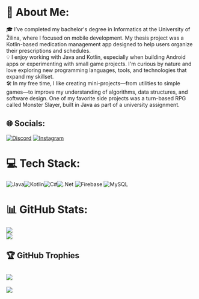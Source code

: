 # 💫 About Me:
🎓 I’ve completed my bachelor's degree in Informatics at the University of Žilina, where I focused on mobile development. My thesis project was a Kotlin-based medication management app designed to help users organize their prescriptions and schedules. <br>
💡 I enjoy working with Java and Kotlin, especially when building Android apps or experimenting with small game projects. I'm curious by nature and love exploring new programming languages, tools, and technologies that expand my skillset. <br>
🛠️ In my free time, I like creating mini-projects—from utilities to simple games—to improve my understanding of algorithms, data structures, and software design. One of my favorite side projects was a turn-based RPG called Monster Slayer, built in Java as part of a university assignment. <br>

## 🌐 Socials:
[![Discord](https://img.shields.io/badge/Discord-%237289DA.svg?logo=discord&logoColor=white)](https://discord.gg/marijoxd) [![Instagram](https://img.shields.io/badge/Instagram-%23E4405F.svg?logo=Instagram&logoColor=white)](https://instagram.com/mario.159_) 

# 💻 Tech Stack:
![Java](https://img.shields.io/badge/java-%23ED8B00.svg?style=for-the-badge&logo=openjdk&logoColor=white)![Kotlin](https://img.shields.io/badge/kotlin-%237F52FF.svg?style=for-the-badge&logo=kotlin&logoColor=white)![C#](https://img.shields.io/badge/c%23-%23239120.svg?style=for-the-badge&logo=csharp&logoColor=white)![.Net](https://img.shields.io/badge/.NET-5C2D91?style=for-the-badge&logo=.net&logoColor=white) ![Firebase](https://img.shields.io/badge/firebase-%23039BE5.svg?style=for-the-badge&logo=firebase) ![MySQL](https://img.shields.io/badge/mysql-4479A1.svg?style=for-the-badge&logo=mysql&logoColor=white) 
# 📊 GitHub Stats:
![](https://github-readme-stats.vercel.app/api?username=maryoxd&theme=transparent&hide_border=false&include_all_commits=true&count_private=true)<br/>
![](https://github-readme-streak-stats.herokuapp.com/?user=maryoxd&theme=transparent&hide_border=false)<br/>

## 🏆 GitHub Trophies
![](https://github-profile-trophy.vercel.app/?username=maryoxd&theme=transparent&no-frame=false&no-bg=false&margin-w=4)
---
[![](https://visitcount.itsvg.in/api?id=Marioy&icon=1&color=0)](https://visitcount.itsvg.in)
